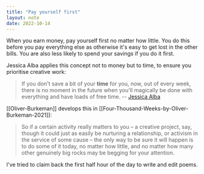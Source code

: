 ```yaml
---
title: "Pay yourself first"
layout: note
date: 2022-10-14
---
```


When you earn money, pay yourself first no matter how little. You do this before you pay everything else as otherwise it's easy to get lost in the other bills. You are also less likely to spend your savings if you do it first. 

Jessica Alba applies this concept not to money but to time, to ensure you prioritise creative work:

> If you don't save a bit of your **time** for you, now, out of every week, there is no moment in the future when you'll magically be done with everything and have loads of free time.
> -- [Jessica Alba](https://jessicaabel.com/pay-yourself-first-stop-trying-to-do-everything/)

[[Oliver-Burkeman]] develops this in [[Four-Thousand-Weeks-by-Oliver-Burkeman-2021]]:

> So if a certain activity really matters to you – a creative project, say, though it could just as easily be nurturing a relationship, or activism in the service of some cause – the only way to be sure it will happen is to do some of it today, no matter how little, and no matter how many other genuinely big rocks may be begging for your attention.

I've tried to claim back the first half hour of the day to write and edit poems. 
